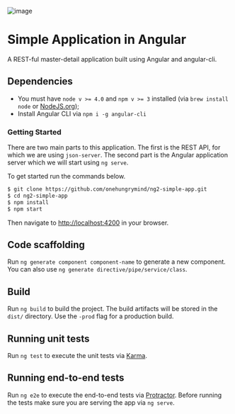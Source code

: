 ![image](https://cloud.githubusercontent.com/assets/1544557/22271768/912bb056-e253-11e6-81f5-3d6dda384bb8.png)
# Simple Application in Angular

A REST-ful master-detail application built using Angular and angular-cli.

## Dependencies
- You must have `node v >= 4.0` and `npm v >= 3` installed (via `brew install node` or [NodeJS.org](https://nodejs.org/en/));
- Install Angular CLI via `npm i -g angular-cli`

### Getting Started

There are two main parts to this application. The first is the REST API, for which we are using `json-server`. The second part is the Angular application server which we will start using `ng serve`.  

To get started run the commands below.

```bash
$ git clone https://github.com/onehungrymind/ng2-simple-app.git
$ cd ng2-simple-app
$ npm install
$ npm start
```

Then navigate to [http://localhost:4200](http://localhost:4200) in your browser.

## Code scaffolding

Run `ng generate component component-name` to generate a new component. You can also use `ng generate directive/pipe/service/class`.

## Build

Run `ng build` to build the project. The build artifacts will be stored in the `dist/` directory. Use the `-prod` flag for a production build.

## Running unit tests

Run `ng test` to execute the unit tests via [Karma](https://karma-runner.github.io).

## Running end-to-end tests

Run `ng e2e` to execute the end-to-end tests via [Protractor](http://www.protractortest.org/). 
Before running the tests make sure you are serving the app via `ng serve`.

